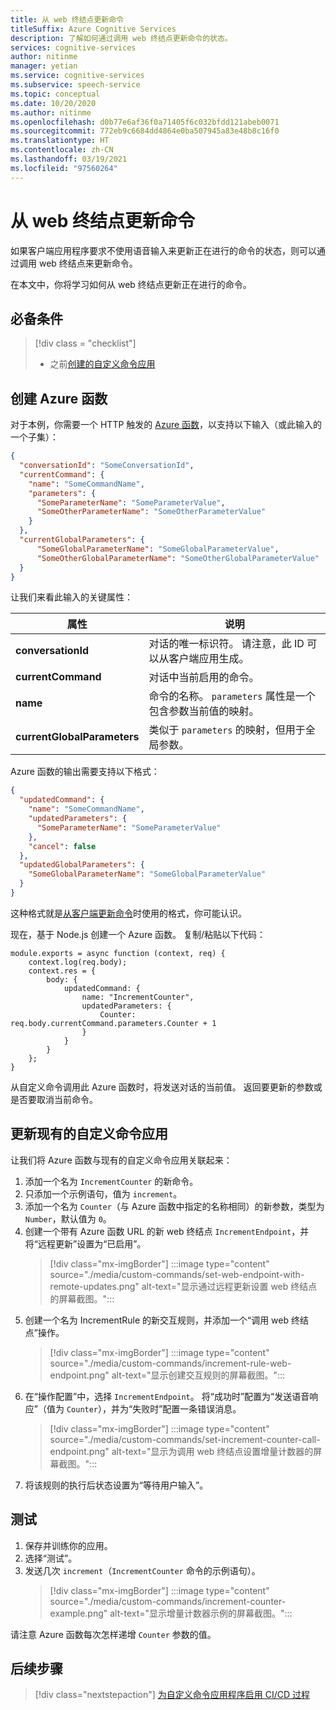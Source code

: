 ```yaml
---
title: 从 web 终结点更新命令
titleSuffix: Azure Cognitive Services
description: 了解如何通过调用 web 终结点更新命令的状态。
services: cognitive-services
author: nitinme
manager: yetian
ms.service: cognitive-services
ms.subservice: speech-service
ms.topic: conceptual
ms.date: 10/20/2020
ms.author: nitinme
ms.openlocfilehash: d0b77e6af36f0a71405f6c032bfdd121abeb0071
ms.sourcegitcommit: 772eb9c6684dd4864e0ba507945a83e48b8c16f0
ms.translationtype: HT
ms.contentlocale: zh-CN
ms.lasthandoff: 03/19/2021
ms.locfileid: "97560264"
---
```

# <a name="update-a-command-from-a-web-endpoint"></a>从 web 终结点更新命令

如果客户端应用程序要求不使用语音输入来更新正在进行的命令的状态，则可以通过调用 web 终结点来更新命令。

在本文中，你将学习如何从 web 终结点更新正在进行的命令。

## <a name="prerequisites"></a>必备条件
> [!div class = "checklist"]
> * 之前[创建的自定义命令应用](quickstart-custom-commands-application.md)

## <a name="create-an-azure-function"></a>创建 Azure 函数 

对于本例，你需要一个 HTTP 触发的 [Azure 函数](../../azure-functions/index.yml)，以支持以下输入（或此输入的一个子集）：

```JSON
{
  "conversationId": "SomeConversationId",
  "currentCommand": {
    "name": "SomeCommandName",
    "parameters": {
      "SomeParameterName": "SomeParameterValue",
      "SomeOtherParameterName": "SomeOtherParameterValue"
    }
  },
  "currentGlobalParameters": {
      "SomeGlobalParameterName": "SomeGlobalParameterValue",
      "SomeOtherGlobalParameterName": "SomeOtherGlobalParameterValue"
  }
}
```

让我们来看此输入的关键属性：

| 属性 | 说明 |
| ---------------- | --------------------------------------------------------------------------------------------------------------------------- |
| **conversationId** | 对话的唯一标识符。 请注意，此 ID 可以从客户端应用生成。 |
| **currentCommand** | 对话中当前启用的命令。 |
| **name** | 命令的名称。 `parameters` 属性是一个包含参数当前值的映射。 |
| **currentGlobalParameters** | 类似于 `parameters` 的映射，但用于全局参数。 |

Azure 函数的输出需要支持以下格式：

```JSON
{
  "updatedCommand": {
    "name": "SomeCommandName",
    "updatedParameters": {
      "SomeParameterName": "SomeParameterValue"
    },
    "cancel": false
  },
  "updatedGlobalParameters": {
    "SomeGlobalParameterName": "SomeGlobalParameterValue"
  }
}
```

这种格式就是[从客户端更新命令](./how-to-custom-commands-update-command-from-client.md)时使用的格式，你可能认识。 

现在，基于 Node.js 创建一个 Azure 函数。 复制/粘贴以下代码：

```nodejs
module.exports = async function (context, req) {
    context.log(req.body);
    context.res = {
        body: {
            updatedCommand: {
                name: "IncrementCounter",
                updatedParameters: {
                    Counter: req.body.currentCommand.parameters.Counter + 1
                }
            }
        }
    };
}
```

从自定义命令调用此 Azure 函数时，将发送对话的当前值。 返回要更新的参数或是否要取消当前命令。

## <a name="update-the-existing-custom-commands-app"></a>更新现有的自定义命令应用

让我们将 Azure 函数与现有的自定义命令应用关联起来：

1. 添加一个名为 `IncrementCounter` 的新命令。
1. 只添加一个示例语句，值为 `increment`。
1. 添加一个名为 `Counter`（与 Azure 函数中指定的名称相同）的新参数，类型为 `Number`，默认值为 `0`。
1. 创建一个带有 Azure 函数 URL 的新 web 终结点 `IncrementEndpoint`，并将“远程更新”设置为“已启用”。
    > [!div class="mx-imgBorder"]
    > :::image type="content" source="./media/custom-commands/set-web-endpoint-with-remote-updates.png" alt-text="显示通过远程更新设置 web 终结点的屏幕截图。":::
1. 创建一个名为 IncrementRule 的新交互规则，并添加一个“调用 web 终结点”操作。
    > [!div class="mx-imgBorder"]
    > :::image type="content" source="./media/custom-commands/increment-rule-web-endpoint.png" alt-text="显示创建交互规则的屏幕截图。":::
1. 在“操作配置”中，选择 `IncrementEndpoint`。 将“成功时”配置为“发送语音响应”（值为 `Counter`），并为“失败时”配置一条错误消息。
    > [!div class="mx-imgBorder"]
    > :::image type="content" source="./media/custom-commands/set-increment-counter-call-endpoint.png" alt-text="显示为调用 web 终结点设置增量计数器的屏幕截图。":::
1. 将该规则的执行后状态设置为“等待用户输入”。

## <a name="test-it"></a>测试

1. 保存并训练你的应用。
1. 选择“测试”。
1. 发送几次 `increment`（`IncrementCounter` 命令的示例语句）。
    > [!div class="mx-imgBorder"]
    > :::image type="content" source="./media/custom-commands/increment-counter-example.png" alt-text="显示增量计数器示例的屏幕截图。":::

请注意 Azure 函数每次怎样递增 `Counter` 参数的值。

## <a name="next-steps"></a>后续步骤

> [!div class="nextstepaction"]
> [为自定义命令应用程序启用 CI/CD 过程](./how-to-custom-commands-deploy-cicd.md)